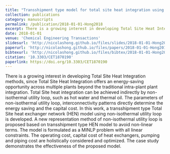 ```yaml
---
title: "Transshipment type model for total site heat integration using non-isothermal utility loop"
collection: publications
category: manuscripts
permalink: /publication/2018-01-01-Hong2018
excerpt: There is a growing interest in developing Total Site Heat Integration methods, since Total Site Heat Integration offers an energy-saving opportunity across multiple plants beyond the traditional intra-plant plant integration. Total Site heat integration can be achieved indirectly by non-isothermal utility loop, such as hot water and thermal oil. The parameters of non-isothermal utility loop, interconnectivity patterns directly determine the energy saving and the capital cost. In this work, a transshipment type Total Site heat exchanger network (HEN) model using non-isothermal utility loop is developed. A new representation method of non-isothermal utility loop is proposed based on transshipment type HEN model to avoid non-linear terms. The model is formulated as a MINLP problem with all linear constraints. The operating cost, capital cost of heat exchangers, pumping and piping cost are holistically considered and optimized. The case study demonstrates the effectiveness of the proposed model.
date: 2018-01-01
venue: 'Chemical Engineering Transactions'
slidesurl: 'http://nicolashong.github.io/files/slides/2018-01-01-Hong2018.pdf'
paperurl: 'http://nicolashong.github.io/files/papers/2018-01-01-Hong2018.pdf'
bibtexurl: 'http://nicolashong.github.io/files/bibtex/2018-01-01-Hong2018.bib'
citation: '10.3303/CET1870190'
paperlink: https://doi.org/10.3303/CET1870190
---
```


There is a growing interest in developing Total Site Heat Integration methods, since Total Site Heat Integration offers an energy-saving opportunity across multiple plants beyond the traditional intra-plant plant integration. Total Site heat integration can be achieved indirectly by non-isothermal utility loop, such as hot water and thermal oil. The parameters of non-isothermal utility loop, interconnectivity patterns directly determine the energy saving and the capital cost. In this work, a transshipment type Total Site heat exchanger network (HEN) model using non-isothermal utility loop is developed. A new representation method of non-isothermal utility loop is proposed based on transshipment type HEN model to avoid non-linear terms. The model is formulated as a MINLP problem with all linear constraints. The operating cost, capital cost of heat exchangers, pumping and piping cost are holistically considered and optimized. The case study demonstrates the effectiveness of the proposed model.
